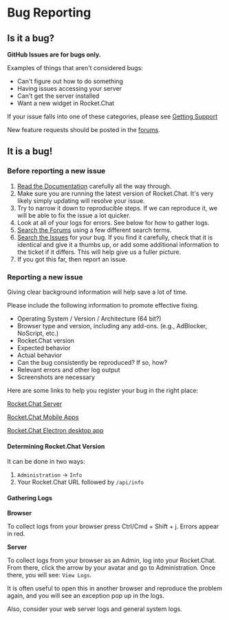 # Bug Reporting

## Is it a bug?

**GitHub Issues are for bugs only.**

Examples of things that aren't considered bugs:

* Can't figure out how to do something
* Having issues accessing your server
* Can't get the server installed
* Want a new widget in Rocket.Chat

If your issue falls into one of these categories, please see [Getting Support](../../getting-support.md)

New feature requests should be posted in the [forums](https://forums.rocket.chat).

## It is a bug!

### Before reporting a new issue

1. [Read the Documentation](https://docs.rocket.chat/) carefully all the way through.
2. Make sure you are running the latest version of Rocket.Chat. It's very likely simply updating will resolve your issue.
3. Try to narrow it down to reproducible steps. If we can reproduce it, we will be able to fix the issue a lot quicker.
4. Look at all of your logs for errors. See below for how to gather logs.
5. [Search the Forums](https://forums.rocket.chat) using a few different search terms.
6. [Search the Issues](https://github.com/RocketChat/Rocket.Chat/issues) for your bug. If you find it carefully, check that it is identical and give it a thumbs up, or add some additional information to the ticket if it differs. This will help give us a fuller picture.
7. If you got this far, then report an issue.

### Reporting a new issue

Giving clear background information will help save a lot of time.

Please include the following information to promote effective fixing.

* Operating System / Version / Architecture \(64 bit?\)
* Browser type and version, including any add-ons. \(e.g., AdBlocker, NoScript, etc.\)
* Rocket.Chat version
* Expected behavior
* Actual behavior
* Can the bug consistently be reproduced? If so, how?
* Relevant errors and other log output
* Screenshots are necessary

Here are some links to help you register your bug in the right place:

[Rocket.Chat Server](https://github.com/RocketChat/Rocket.Chat/issues/new/choose)

[Rocket.Chat Mobile Apps](https://github.com/RocketChat/Rocket.Chat.ReactNative/issues/new)

[Rocket.Chat Electron desktop app](https://github.com/RocketChat/Rocket.Chat.Electron)

#### Determining Rocket.Chat Version

It can be done in two ways:

1. `Administration` -&gt; `Info`
2. Your Rocket.Chat URL followed by `/api/info`

#### Gathering Logs

**Browser**

To collect logs from your browser press Ctrl/Cmd + Shift + j. Errors appear in red.

**Server**

To collect logs from your browser as an Admin, log into your Rocket.Chat. From there, click the arrow by your avatar and go to Administration. Once there, you will see: `View Logs`.

It is often useful to open this in another browser and reproduce the problem again, and you will see an exception pop up in the logs.

Also, consider your web server logs and general system logs.

